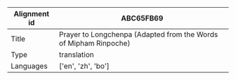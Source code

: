 |Alignment id | ABC65FB69
| --- | --- 
|Title | Prayer to Longchenpa (Adapted from the Words of Mipham Rinpoche) 
|Type | translation
|Languages | ['en', 'zh', 'bo']